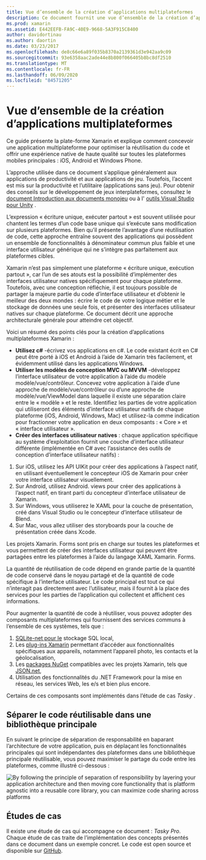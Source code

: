 ```yaml
---
title: Vue d’ensemble de la création d’applications multiplateformes
description: Ce document fournit une vue d’ensemble de la création d’applications multiplateformes. Elle traite de la valeur de C#, des modèles de conception tels que MVC/MVVM et des interfaces utilisateur natives.
ms.prod: xamarin
ms.assetid: E442EEFB-FA9C-40E9-9668-5A3F915C8400
author: davidortinau
ms.author: daortin
ms.date: 03/23/2017
ms.openlocfilehash: de8c66e6a89f035b8370a2139361d3e942aa9c09
ms.sourcegitcommit: 93e6358aac2ade44e8b800f066405b8bc8df2510
ms.translationtype: MT
ms.contentlocale: fr-FR
ms.lasthandoff: 06/09/2020
ms.locfileid: "84571205"
---
```

# <a name="building-cross-platform-applications-overview"></a>Vue d’ensemble de la création d’applications multiplateformes

Ce guide présente la plate-forme Xamarin et explique comment concevoir une application multiplateforme pour optimiser la réutilisation du code et offrir une expérience native de haute qualité sur toutes les plateformes mobiles principales : iOS, Android et Windows Phone.

L’approche utilisée dans ce document s’applique généralement aux applications de productivité et aux applications de jeu. Toutefois, l’accent est mis sur la productivité et l’utilitaire (applications sans jeu). Pour obtenir des conseils sur le développement de jeux interplateformes, consultez le [document Introduction aux documents monojeu](~/graphics-games/monogame/introduction/index.md) ou à l' [outils Visual Studio pour Unity](https://docs.microsoft.com/visualstudio/cross-platform/visual-studio-tools-for-unity) .

L’expression « écriture unique, exécuter partout » est souvent utilisée pour chantent les termes d’un code base unique qui s’exécute sans modification sur plusieurs plateformes. Bien qu’il présente l’avantage d’une réutilisation de code, cette approche entraîne souvent des applications qui possèdent un ensemble de fonctionnalités à dénominateur commun plus faible et une interface utilisateur générique qui ne s’intègre pas parfaitement aux plateformes cibles.

Xamarin n’est pas simplement une plateforme « écriture unique, exécution partout », car l’un de ses atouts est la possibilité d’implémenter des interfaces utilisateur natives spécifiquement pour chaque plateforme. Toutefois, avec une conception réfléchie, il est toujours possible de partager la majeure partie du code d’interface utilisateur et d’obtenir le meilleur des deux mondes : écrire le code de votre logique métier et le stockage de données une seule fois, et présenter des interfaces utilisateur natives sur chaque plateforme. Ce document décrit une approche architecturale générale pour atteindre cet objectif.

Voici un résumé des points clés pour la création d’applications multiplateformes Xamarin :

- **Utilisez c#** -écrivez vos applications en c#. Le code existant écrit en C# peut être porté à iOS et Android à l’aide de Xamarin très facilement, et évidemment utilisé dans les applications Windows.
- **Utiliser les modèles de conception MVC ou MVVM** -développez l’interface utilisateur de votre application à l’aide du modèle modèle/vue/contrôleur. Concevez votre application à l’aide d’une approche de modèle/vue/contrôleur ou d’une approche de modèle/vue/ViewModel dans laquelle il existe une séparation claire entre le « modèle » et le reste. Identifiez les parties de votre application qui utiliseront des éléments d’interface utilisateur natifs de chaque plateforme (iOS, Android, Windows, Mac) et utilisez-la comme indication pour fractionner votre application en deux composants : « Core » et « interface utilisateur ».
- **Créer des interfaces utilisateur natives** : chaque application spécifique au système d’exploitation fournit une couche d’interface utilisateur différente (implémentée en C# avec l’assistance des outils de conception d’interface utilisateur natifs) :

1. Sur iOS, utilisez les API UIKit pour créer des applications à l’aspect natif, en utilisant éventuellement le concepteur iOS de Xamarin pour créer votre interface utilisateur visuellement.
1. Sur Android, utilisez Android. views pour créer des applications à l’aspect natif, en tirant parti du concepteur d’interface utilisateur de Xamarin.
1. Sur Windows, vous utiliserez le XAML pour la couche de présentation, créé dans Visual Studio ou le concepteur d’interface utilisateur de Blend.
1. Sur Mac, vous allez utiliser des storyboards pour la couche de présentation créée dans Xcode.

Les projets Xamarin. Forms sont pris en charge sur toutes les plateformes et vous permettent de créer des interfaces utilisateur qui peuvent être partagées entre les plateformes à l’aide du langage XAML Xamarin. Forms. 

La quantité de réutilisation de code dépend en grande partie de la quantité de code conservé dans le noyau partagé et de la quantité de code spécifique à l’interface utilisateur. Le code principal est tout ce qui n’interagit pas directement avec l’utilisateur, mais il fournit à la place des services pour les parties de l’application qui collectent et affichent ces informations.

Pour augmenter la quantité de code à réutiliser, vous pouvez adopter des composants multiplateformes qui fournissent des services communs à l’ensemble de ces systèmes, tels que :

1. [SQLite-net pour le](https://www.nuget.org/packages/sqlite-net-pcl/) stockage SQL local,
1. Les [plug-ins Xamarin](https://xamarin.com/plugins) permettant d’accéder aux fonctionnalités spécifiques aux appareils, notamment l’appareil photo, les contacts et la géolocalisation,
1. Les [packages NuGet](https://nuget.org) compatibles avec les projets Xamarin, tels que [JSON.net](https://www.nuget.org/packages/Newtonsoft.Json/),
1. Utilisation des fonctionnalités du .NET Framework pour la mise en réseau, les services Web, les e/s et bien plus encore.

Certains de ces composants sont implémentés dans l’étude de cas *Tasky* .

 <a name="Separate_Reusable_Code_into_a_Core_Library"></a>

## <a name="separate-reusable-code-into-a-core-library"></a>Séparer le code réutilisable dans une bibliothèque principale

En suivant le principe de séparation de responsabilité en baparant l’architecture de votre application, puis en déplaçant les fonctionnalités principales qui sont indépendantes des plateformes dans une bibliothèque principale réutilisable, vous pouvez maximiser le partage du code entre les plateformes, comme illustré ci-dessous :

 ![](overview-images/layers2.png "By following the principle of separation of responsibility by layering your application architecture and then moving core functionality that is platform agnostic into a reusable core library, you can maximize code sharing across platforms")

 <a name="Case_Studies"></a>

## <a name="case-studies"></a>Études de cas

Il existe une étude de cas qui accompagne ce document : *Tasky Pro*. Chaque étude de cas traite de l’implémentation des concepts présentés dans ce document dans un exemple concret. Le code est open source et disponible sur [GitHub](https://github.com/xamarin/mobile-samples/).

